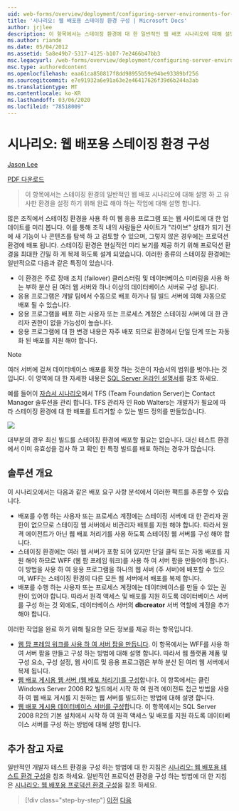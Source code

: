 ```yaml
---
uid: web-forms/overview/deployment/configuring-server-environments-for-web-deployment/scenario-configuring-a-staging-environment-for-web-deployment
title: '시나리오: 웹 배포용 스테이징 환경 구성 | Microsoft Docs'
author: jrjlee
description: 이 항목에서는 스테이징 환경에 대 한 일반적인 웹 배포 시나리오에 대해 설명 하 고 유사한 env를 설정 하기 위해 완료 해야 하는 작업을 설명 합니다.
ms.author: riande
ms.date: 05/04/2012
ms.assetid: 5a8e49b7-5317-4125-b107-7e2466b47bb3
msc.legacyurl: /web-forms/overview/deployment/configuring-server-environments-for-web-deployment/scenario-configuring-a-staging-environment-for-web-deployment
msc.type: authoredcontent
ms.openlocfilehash: eaa61ca850817f8dd98955b59e94be93389bf256
ms.sourcegitcommit: e7e91932a6e91a63e2e46417626f39d6b244a3ab
ms.translationtype: MT
ms.contentlocale: ko-KR
ms.lasthandoff: 03/06/2020
ms.locfileid: "78518009"
---
```

# <a name="scenario-configuring-a-staging-environment-for-web-deployment"></a>시나리오: 웹 배포용 스테이징 환경 구성

[Jason Lee](https://github.com/jrjlee)

[PDF 다운로드](https://msdnshared.blob.core.windows.net/media/MSDNBlogsFS/prod.evol.blogs.msdn.com/CommunityServer.Blogs.Components.WeblogFiles/00/00/00/63/56/8130.DeployingWebAppsInEnterpriseScenarios.pdf)

> 이 항목에서는 스테이징 환경의 일반적인 웹 배포 시나리오에 대해 설명 하 고 유사한 환경을 설정 하기 위해 완료 해야 하는 작업에 대해 설명 합니다.

많은 조직에서 스테이징 환경을 사용 하 여 웹 응용 프로그램 또는 웹 사이트에 대 한 업데이트를 미리 봅니다. 이를 통해 조직 내의 사람들은 사이트가 "라이브" 상태가 되기 전에 새 기능이 나 콘텐츠를 탐색 하 고 검토할 수 있으며, 그렇지 않은 경우에는 프로덕션 환경에 배포 됩니다. 스테이징 환경은 현실적인 미리 보기를 제공 하기 위해 프로덕션 환경을 최대한 긴밀 하 게 복제 하도록 설계 되었습니다. 이러한 종류의 스테이징 환경에는 일반적으로 다음과 같은 특징이 있습니다.

- 이 환경은 주로 장애 조치 (failover) 클러스터링 및 데이터베이스 미러링을 사용 하는 부하 분산 된 여러 웹 서버와 하나 이상의 데이터베이스 서버로 구성 됩니다.
- 응용 프로그램은 개발 팀에서 수동으로 배포 하거나 팀 빌드 서버에 의해 자동으로 배포 될 수 있습니다.
- 응용 프로그램을 배포 하는 사용자 또는 프로세스 계정은 스테이징 서버에 대 한 관리자 권한이 없을 가능성이 높습니다.
- 응용 프로그램에 대 한 변경 내용은 자주 배포 되므로 환경에서 단일 단계 또는 자동화 된 배포를 지원 해야 합니다.

> [!NOTE]
> 여러 서버에 걸쳐 데이터베이스 배포를 확장 하는 것은이 자습서의 범위를 벗어나는 것입니다. 이 영역에 대 한 자세한 내용은 [SQL Server 온라인 설명서](https://technet.microsoft.com/library/ms130214.aspx)를 참조 하세요.

예를 들어이 [자습서 시나리오](../deploying-web-applications-in-enterprise-scenarios/enterprise-web-deployment-scenario-overview.md)에서 TFS (Team Foundation Server)는 Contact Manager 솔루션을 관리 합니다. TFS 관리자 인 Rob Walters는 개발자가 필요에 따라 스테이징 환경에 대 한 배포를 트리거할 수 있는 빌드 정의를 만들었습니다.

![](scenario-configuring-a-staging-environment-for-web-deployment/_static/image1.png)

대부분의 경우 최신 빌드를 스테이징 환경에 배포할 필요는 없습니다. 대신 테스트 환경에서 이미 유효성을 검사 하 고 확인 한 특정 빌드를 배포 하려는 경우가 많습니다.

## <a name="solution-overview"></a>솔루션 개요

이 시나리오에서는 다음과 같은 배포 요구 사항 분석에서 이러한 팩트를 추론할 수 있습니다.

- 배포를 수행 하는 사용자 또는 프로세스 계정에는 스테이징 서버에 대 한 관리자 권한이 없으므로 스테이징 웹 서버에서 비관리자 배포를 지원 해야 합니다. 따라서 원격 에이전트가 아닌 웹 배포 처리기를 사용 하도록 스테이징 웹 서버를 구성 해야 합니다.
- 스테이징 환경에는 여러 웹 서버가 포함 되어 있지만 단일 클릭 또는 자동 배포를 지원 해야 하므로 WFF (웹 팜 프레임 워크)를 사용 하 여 서버 팜을 만들어야 합니다. 이 방법을 사용 하 여 응용 프로그램을 하나의 웹 서버 (주 서버)에 배포할 수 있으며, WFF는 스테이징 환경의 다른 모든 웹 서버에서 배포를 복제 합니다.
- 배포를 수행 하는 사용자 또는 프로세스 계정에는 데이터베이스를 만들 수 있는 권한이 있어야 합니다. 따라서 원격 액세스 및 배포를 지원 하도록 데이터베이스 서버를 구성 하는 것 외에도, 데이터베이스 서버의 **dbcreator** 서버 역할에 계정을 추가 해야 합니다.

이러한 작업을 완료 하기 위해 필요한 모든 정보를 제공 하는 항목입니다.

- [웹 팜 프레임 워크를 사용 하 여 서버 팜을 만듭니다](creating-a-server-farm-with-the-web-farm-framework.md). 이 항목에서는 WFF를 사용 하 여 서버 팜을 만들고 구성 하는 방법에 대해 설명 합니다. 따라서 웹 플랫폼 제품 및 구성 요소, 구성 설정, 웹 사이트 및 응용 프로그램은 부하 분산 된 여러 웹 서버에서 복제 됩니다.
- [웹 배포 게시용 웹 서버 (웹 배포 처리기)를 구성](configuring-a-web-server-for-web-deploy-publishing-web-deploy-handler.md)합니다. 이 항목에서는 클린 Windows Server 2008 R2 빌드에서 시작 하 여 원격 에이전트 접근 방법을 사용 하 여 웹 배포 게시를 지 원하는 웹 서버를 빌드하는 방법에 대해 설명 합니다.
- [웹 배포 게시용 데이터베이스 서버를 구성](configuring-a-database-server-for-web-deploy-publishing.md)합니다. 이 항목에서는 SQL Server 2008 R2의 기본 설치에서 시작 하 여 원격 액세스 및 배포를 지원 하도록 데이터베이스 서버를 구성 하는 방법에 대해 설명 합니다.

## <a name="further-reading"></a>추가 참고 자료

일반적인 개발자 테스트 환경을 구성 하는 방법에 대 한 지침은 [시나리오: 웹 배포용 테스트 환경 구성](scenario-configuring-a-test-environment-for-web-deployment.md)을 참조 하세요. 일반적인 프로덕션 환경을 구성 하는 방법에 대 한 지침은 [시나리오: 웹 배포용 프로덕션 환경 구성](scenario-configuring-a-production-environment-for-web-deployment.md)을 참조 하세요.

> [!div class="step-by-step"]
> [이전](scenario-configuring-a-test-environment-for-web-deployment.md)
> [다음](scenario-configuring-a-production-environment-for-web-deployment.md)
